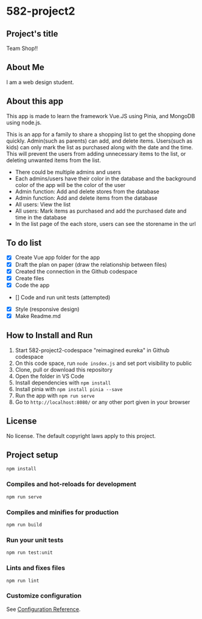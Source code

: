 # 582-project2

## Project's title

Team Shop!!

## About Me

I am a web design student.

## About this app

This app is made to learn the framework Vue.JS using Pinia, and MongoDB using node.js.

This is an app for a family to share a shopping list to get the shopping done quickly. Admin(such as parents) can add, and delete items. Users(such as kids) can only mark the list as purchased along with the date and the time. This will prevent the users from adding unnecessary items to the list, or deleting unwanted items from the list.

- There could be multiple admins and users
- Each admins/users have their color in the database and the background color of the app will be the color of the user
- Admin function: Add and delete stores from the database
- Admin function: Add and delete items from the database
- All users: View the list
- All users: Mark items as purchased and add the purchased date and time in the database
- In the list page of the each store, users can see the storename in the url

## To do list

- [x] Create Vue app folder for the app
- [x] Draft the plan on paper (draw the relationship between files)
- [x] Created the connection in the Github codespace
- [x] Create files
- [x] Code the app
- [] Code and run unit tests (attempted)
- [x] Style (responsive design)
- [x] Make Readme.md

## How to Install and Run

1. Start 582-project2-codespace "reimagined eureka" in Github codespace
2. On this code space, run `node insdex.js` and set port visibility to public
3. Clone, pull or download this repository
4. Open the folder in VS Code
5. Install dependencies with `npm install`
6. Install pinia with `npm install pinia --save`
7. Run the app with `npm run serve`
8. Go to `http://localhost:8080/` or any other port given in your browser

## License

No license. The default copyright laws apply to this project.

## Project setup

```
npm install
```

### Compiles and hot-reloads for development

```
npm run serve
```

### Compiles and minifies for production

```
npm run build
```

### Run your unit tests

```
npm run test:unit
```

### Lints and fixes files

```
npm run lint
```

### Customize configuration

See [Configuration Reference](https://cli.vuejs.org/config/).
